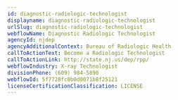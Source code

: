 ```yaml
---
id: diagnostic-radiologic-technologist
displayname: diagnostic-radiologic-technologist
urlSlug: diagnostic-radiologic-technologist
webflowName: Diagnostic Radiologic Technologist
agencyId: njdep
agencyAdditionalContext: Bureau of Radiologic Health
callToActionText: Become a Radiologic Technologist
callToActionLink: http://state.nj.us/dep/rpp/
webflowIndustry: X-ray Technologist
divisionPhone: (609) 984-5890
webflowId: 5f7728fc0b0d0071b8f25121
licenseCertificationClassification: LICENSE
---
```

